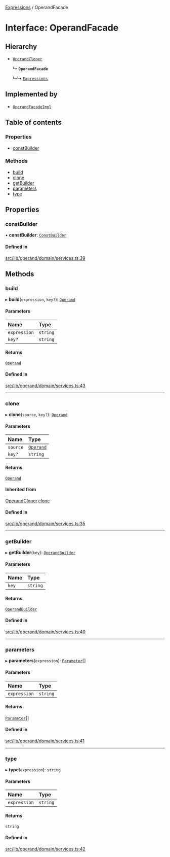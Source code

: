 [Expressions](../README.md) / OperandFacade

# Interface: OperandFacade

## Hierarchy

- [`OperandCloner`](OperandCloner.md)

  ↳ **`OperandFacade`**

  ↳↳ [`Expressions`](Expressions.md)

## Implemented by

- [`OperandFacadeImpl`](../classes/OperandFacadeImpl.md)

## Table of contents

### Properties

- [constBuilder](OperandFacade.md#constbuilder)

### Methods

- [build](OperandFacade.md#build)
- [clone](OperandFacade.md#clone)
- [getBuilder](OperandFacade.md#getbuilder)
- [parameters](OperandFacade.md#parameters)
- [type](OperandFacade.md#type)

## Properties

### constBuilder

• **constBuilder**: [`ConstBuilder`](ConstBuilder.md)

#### Defined in

[src/lib/operand/domain/services.ts:39](https://github.com/data7expressions/3xpr/blob/bc0cfccce8742d24fc7e8aa4c9e318845fb27c3b/src/lib/operand/domain/services.ts#L39)

## Methods

### build

▸ **build**(`expression`, `key?`): [`Operand`](../classes/Operand.md)

#### Parameters

| Name | Type |
| :------ | :------ |
| `expression` | `string` |
| `key?` | `string` |

#### Returns

[`Operand`](../classes/Operand.md)

#### Defined in

[src/lib/operand/domain/services.ts:43](https://github.com/data7expressions/3xpr/blob/bc0cfccce8742d24fc7e8aa4c9e318845fb27c3b/src/lib/operand/domain/services.ts#L43)

___

### clone

▸ **clone**(`source`, `key?`): [`Operand`](../classes/Operand.md)

#### Parameters

| Name | Type |
| :------ | :------ |
| `source` | [`Operand`](../classes/Operand.md) |
| `key?` | `string` |

#### Returns

[`Operand`](../classes/Operand.md)

#### Inherited from

[OperandCloner](OperandCloner.md).[clone](OperandCloner.md#clone)

#### Defined in

[src/lib/operand/domain/services.ts:35](https://github.com/data7expressions/3xpr/blob/bc0cfccce8742d24fc7e8aa4c9e318845fb27c3b/src/lib/operand/domain/services.ts#L35)

___

### getBuilder

▸ **getBuilder**(`key`): [`OperandBuilder`](OperandBuilder.md)

#### Parameters

| Name | Type |
| :------ | :------ |
| `key` | `string` |

#### Returns

[`OperandBuilder`](OperandBuilder.md)

#### Defined in

[src/lib/operand/domain/services.ts:40](https://github.com/data7expressions/3xpr/blob/bc0cfccce8742d24fc7e8aa4c9e318845fb27c3b/src/lib/operand/domain/services.ts#L40)

___

### parameters

▸ **parameters**(`expression`): [`Parameter`](Parameter.md)[]

#### Parameters

| Name | Type |
| :------ | :------ |
| `expression` | `string` |

#### Returns

[`Parameter`](Parameter.md)[]

#### Defined in

[src/lib/operand/domain/services.ts:41](https://github.com/data7expressions/3xpr/blob/bc0cfccce8742d24fc7e8aa4c9e318845fb27c3b/src/lib/operand/domain/services.ts#L41)

___

### type

▸ **type**(`expression`): `string`

#### Parameters

| Name | Type |
| :------ | :------ |
| `expression` | `string` |

#### Returns

`string`

#### Defined in

[src/lib/operand/domain/services.ts:42](https://github.com/data7expressions/3xpr/blob/bc0cfccce8742d24fc7e8aa4c9e318845fb27c3b/src/lib/operand/domain/services.ts#L42)
